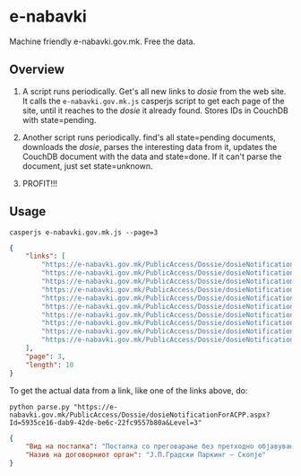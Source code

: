 e-nabavki
=========

Machine friendly e-nabavki.gov.mk. Free the data.

## Overview

1. A script runs periodically. Get's all new links to _dosie_ from the web site. It
   calls the `e-nabavki.gov.mk.js` casperjs script to get each page of the site, until
   it reaches to the _dosie_ it already found. Stores IDs in CouchDB with state=pending.

2. Another script runs periodically. find's all state=pending documents, downloads the
   _dosie_, parses the interesting data from it, updates the CouchDB document with the
   data and state=done. If it can't parse the document, just set state=unknown.

3. PROFIT!!!



## Usage

`casperjs e-nabavki.gov.mk.js --page=3`

```json
{
    "links": [
        "https://e-nabavki.gov.mk/PublicAccess/Dossie/dosieNotificationForACPP.aspx?Id=c8d9ff87-d7a1-4cd2-95bf-3a56107439ae&Level=3",
        "https://e-nabavki.gov.mk/PublicAccess/Dossie/dosieNotificationForACPP.aspx?Id=18d0035d-158c-4df9-ad04-3e770c74a083&Level=3",
        "https://e-nabavki.gov.mk/PublicAccess/Dossie/dosieNotificationForACPP.aspx?Id=cb2e22be-a1e6-437d-aaf1-8367a38cd010&Level=3",
        "https://e-nabavki.gov.mk/PublicAccess/Dossie/dosieNotificationForACPP.aspx?Id=0298e840-f1b2-4dc3-b2df-5cec23dcb76a&Level=3",
        "https://e-nabavki.gov.mk/PublicAccess/Dossie/dosieNotificationForACPP.aspx?Id=6b1a4fa1-e58c-4e63-b99b-f10c14604463&Level=3",
        "https://e-nabavki.gov.mk/PublicAccess/Dossie/dosieNotificationForACPP.aspx?Id=bad812ed-e544-4edf-a9e4-b13ae65e31a2&Level=3",
        "https://e-nabavki.gov.mk/PublicAccess/Dossie/dosieNotificationForACPP.aspx?Id=e48ed97d-2357-4f8e-be41-f9a14a209e92&Level=3",
        "https://e-nabavki.gov.mk/PublicAccess/Dossie/dosieNotificationForACPP.aspx?Id=12083ff9-211a-496e-ab9f-4c2c6274b2e5&Level=3",
        "https://e-nabavki.gov.mk/PublicAccess/Dossie/dosieNotificationForACPP.aspx?Id=56dc2f87-290b-4aa9-b4f1-787c3c9faa39&Level=3",
        "https://e-nabavki.gov.mk/PublicAccess/Dossie/dosieNotificationForACPP.aspx?Id=5935ce16-dab9-42de-be6c-22fc9557b80a&Level=3"
    ],
    "page": 3,
    "length": 10
}

```

To get the actual data from a link, like one of the links above, do:

`python parse.py "https://e-nabavki.gov.mk/PublicAccess/Dossie/dosieNotificationForACPP.aspx?Id=5935ce16-dab9-42de-be6c-22fc9557b80a&Level=3"`

```json
{
    "Вид на постапка": "Постапка со преговарање без претходно објавување на оглас",
    "Назив на договорниот орган": "Ј.П.Градски Паркинг – Скопје"
}

```
